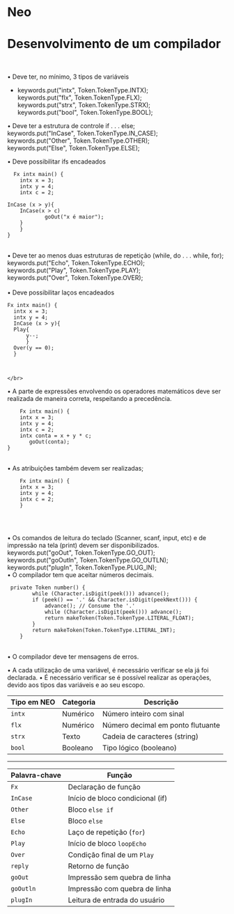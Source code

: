 # Neo
<h1> Desenvolvimento de um compilador </h1> </br>

• Deve ter, no mínimo, 3 tipos de variáveis </br>
- keywords.put("intx", Token.TokenType.INTX); </br>
  keywords.put("flx", Token.TokenType.FLX); </br>
  keywords.put("strx", Token.TokenType.STRX); </br>
  keywords.put("bool", Token.TokenType.BOOL); </br>
  
• Deve ter a estrutura de controle if . . . else; </br>
  keywords.put("InCase", Token.TokenType.IN_CASE); </br>
  keywords.put("Other", Token.TokenType.OTHER); </br>
  keywords.put("Else", Token.TokenType.ELSE); </br>
   
• Deve possibilitar ifs encadeados </br>
```
  Fx intx main() { 
    intx x = 3; 
    intx y = 4; 
    intx c = 2;

InCase (x > y){ 
	InCase(x > c) 
    		goOut("x é maior");
	} 
    } 
}
```
</br>
• Deve ter ao menos duas estruturas de repetição (while, do . . . while, for); </br>
  keywords.put("Echo", Token.TokenType.ECHO); </br>
  keywords.put("Play", Token.TokenType.PLAY); </br>
  keywords.put("Over", Token.TokenType.OVER); </br>
  </br>
• Deve possibilitar laços encadeados </br>

  ```
  Fx intx main() { 
    intx x = 3; 
    intx y = 4; 
    InCase (x > y){ 
    Play{ 
        y--; 
        } 
    Over(y == 0); 
    }

    
```

    </br>
• A parte de expressões envolvendo os operadores matemáticos deve ser realizada de maneira
correta, respeitando a precedência. </br>

```
    Fx intx main() { 
    intx x = 3; 
    intx y = 4; 
    intx c = 2; 
    intx conta = x + y * c; 
       goOut(conta); 
} 
```
</br>
• As atribuições também devem ser realizadas; </br>

```
    Fx intx main() { 
    intx x = 3;
    intx y = 4;
    intx c = 2;
    }
    
```
</br>
    
• Os comandos de leitura do teclado (Scanner, scanf, input, etc) e de impressão na tela (print)
devem ser disponibilizados. </br>
    keywords.put("goOut", Token.TokenType.GO_OUT); </br>
    keywords.put("goOutln", Token.TokenType.GO_OUTLN); </br>
    keywords.put("plugIn", Token.TokenType.PLUG_IN); </br>
• O compilador tem que aceitar números decimais. </br>

```
 private Token number() {
        while (Character.isDigit(peek())) advance();
        if (peek() == '.' && Character.isDigit(peekNext())) {
            advance(); // Consume the '.'
            while (Character.isDigit(peek())) advance();
            return makeToken(Token.TokenType.LITERAL_FLOAT);
        }
        return makeToken(Token.TokenType.LITERAL_INT);
    }
```
    
</br>
• O compilador deve ter mensagens de erros. 
  
• A cada utilização de uma variável, é necessário verificar se ela já foi declarada.
• É necessário verificar se é possível realizar as operações, devido aos tipos das variáveis e ao
seu escopo.


| Tipo em NEO | Categoria | Descrição                         |
| ----------- | --------- | --------------------------------- |
| `intx`      | Numérico  | Número inteiro com sinal          |
| `flx`       | Numérico  | Número decimal em ponto flutuante |
| `strx`      | Texto     | Cadeia de caracteres (string)     |
| `bool`      | Booleano  | Tipo lógico (booleano)            |


-----

| Palavra-chave | Função                           |
| ------------- | -------------------------------- |
| `Fx`          | Declaração de função             |
| `InCase`      | Início de bloco condicional (if) |
| `Other`       | Bloco `else if`                  |
| `Else`        | Bloco `else`                     |
| `Echo`        | Laço de repetição (`for`)        |
| `Play`        | Início de bloco `loopEcho`       |
| `Over`        | Condição final de um `Play`      |
| `reply`       | Retorno de função                |
| `goOut`       | Impressão sem quebra de linha    |
| `goOutln`     | Impressão com quebra de linha    |
| `plugIn`      | Leitura de entrada do usuário    |

